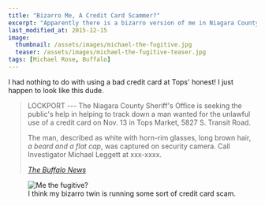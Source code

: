 ```yaml
---
title: "Bizarro Me, A Credit Card Scammer?"
excerpt: "Apparently there is a bizarro version of me in Niagara County using scammed credit cards."
last_modified_at: 2015-12-15
image: 
  thumbnail: /assets/images/michael-the-fugitive.jpg
  teaser: /assets/images/michael-the-fugitive-teaser.jpg
tags: [Michael Rose, Buffalo]
---
```


I had nothing to do with using a bad credit card at Tops' honest! I just happen to look like this dude.

> LOCKPORT --- The Niagara County Sheriff's Office is seeking the public's help in helping to track down a man wanted for the unlawful use of a credit card on Nov. 13 in Tops Market, 5827 S. Transit Road.
>
> The man, described as white with horn-rim glasses, long brown hair, *a beard and a flat cap*, was captured on security camera. Call Investigator Michael Leggett at xxx-xxxx.
>
> <cite>[The Buffalo News](http://www.buffalonews.com/437/story/889338.html)</cite>

<figure>
  <img src="{{ site.url }}/assets/images/michael-the-fugitive.jpg" alt="Me the fugitive?" />
  <figcaption>I think my bizarro twin is running some sort of credit card scam.</figcaption>
</figure>
